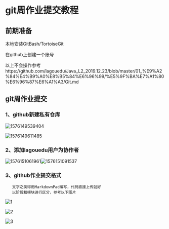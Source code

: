 # git周作业提交教程

## 前期准备

本地安装GitBash/TortoiseGit

在github上创建一个账号

以上不会操作参考https://github.com/lagouedu/Java_L2_2019.12.23/blob/master/01_%E9%A2%84%E4%B9%A0%E8%B5%84%E6%96%99/%E5%9F%BA%E7%A1%80%E6%96%87%E6%A1%A3/Git.md


## git周作业提交

### 1、github新建私有仓库

![1576149539404](https://github.com/lagouedu/Basic-document/blob/master/img-folder/git%E5%91%A8%E4%BD%9C%E4%B8%9A%E6%8F%90%E4%BA%A4%E6%95%99%E7%A8%8B/1576149539404.png)

![1576149611485](https://github.com/lagouedu/Basic-document/blob/master/img-folder/git%E5%91%A8%E4%BD%9C%E4%B8%9A%E6%8F%90%E4%BA%A4%E6%95%99%E7%A8%8B/1576149611485.png)

### 2、添加lagouedu用户为协作者

![1576151061961](https://github.com/lagouedu/Basic-document/blob/master/img-folder/git%E5%91%A8%E4%BD%9C%E4%B8%9A%E6%8F%90%E4%BA%A4%E6%95%99%E7%A8%8B/1576151061961.png)![1576151091537](https://github.com/lagouedu/Basic-document/blob/master/img-folder/git%E5%91%A8%E4%BD%9C%E4%B8%9A%E6%8F%90%E4%BA%A4%E6%95%99%E7%A8%8B/1576151091537.png)

### 3、github作业提交格式
       文字之类得用MarkdownPad编写，代码直接上传就好
       以阶段和模块进行区分，参考以下图片



![1](https://github.com/lagouedu/Basic-document/blob/master/img-folder/git%E5%91%A8%E4%BD%9C%E4%B8%9A%E6%8F%90%E4%BA%A4%E6%95%99%E7%A8%8B/1.jpg)

![2](https://github.com/lagouedu/Basic-document/blob/master/img-folder/git%E5%91%A8%E4%BD%9C%E4%B8%9A%E6%8F%90%E4%BA%A4%E6%95%99%E7%A8%8B/2.jpg)

![3](https://github.com/lagouedu/Basic-document/blob/master/img-folder/git%E5%91%A8%E4%BD%9C%E4%B8%9A%E6%8F%90%E4%BA%A4%E6%95%99%E7%A8%8B/3.jpg)
